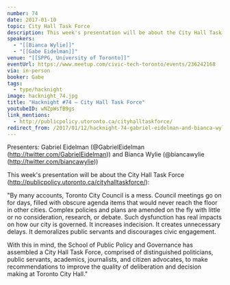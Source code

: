 ```yaml
---
number: 74
date: 2017-01-10
topic: City Hall Task Force
description: This week's presentation will be about the City Hall Task Force By many accounts, Toronto City Council is a mess. Council meetings go on for days, filled with obscure agenda items that would never reach the floor in other cities. Complex policies and plans are amended on the fly with little or no consideration, research, or debate. Such dysfunction has real impacts on how our city is governed. It increases indecision. It creates unnecessary delays. It demoralizes public servants and discourages civic engagement.With this in mind, the School of Public Policy and Governance has assembled a City Hall Task Force, comprised of distinguished politicians, public servants, academics, journalists, and citizen advocates, to make recommendations to improve the quality of deliberation and decision making at Toronto City Hall.‘
speakers:
  - "[[Bianca Wylie]]"
  - "[[Gabe Eidelman]]"
venue: "[[SPPG, University of Toronto]]"
eventUrl: https://www.meetup.com/civic-tech-toronto/events/236242168
via: in-person
booker: Gabe
tags:
  - type/hacknight
image: hacknight_74.jpg
title: "Hacknight #74 – City Hall Task Force"
youtubeID: wNZpWsfB9gs
link_mentions:
  - http://publicpolicy.utoronto.ca/cityhalltaskforce/
redirect_from: /2017/01/12/hacknight-74-gabriel-eidelman-and-bianca-wylie-on-the-city-hall-task-force/
---
```

Presenters: Gabriel Eidelman (@GabrielEidelman (http://twitter.com/GabrielEidelman)) and Bianca Wylie (@biancawylie (http://twitter.com/biancawylie))

This week's presentation will be about the City Hall Task Force (http://publicpolicy.utoronto.ca/cityhalltaskforce/):

"By many accounts, Toronto City Council is a mess. Council meetings go on for days, filled with obscure agenda items that would never reach the floor in other cities. Complex policies and plans are amended on the fly with little or no consideration, research, or debate. Such dysfunction has real impacts on how our city is governed. It increases indecision. It creates unnecessary delays. It demoralizes public servants and discourages civic engagement.

With this in mind, the School of Public Policy and Governance has assembled a City Hall Task Force, comprised of distinguished politicians, public servants, academics, journalists, and citizen advocates, to make recommendations to improve the quality of deliberation and decision making at Toronto City Hall."

